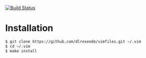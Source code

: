 [![Build Status](https://travis-ci.org/dlresende/vimfiles.svg?branch=master)](https://travis-ci.org/dlresende/vimfiles)

# Installation
```sh
$ git clone https://github.com/dlresende/vimfiles.git ~/.vim
$ cd ~/.vim
$ make install
```
